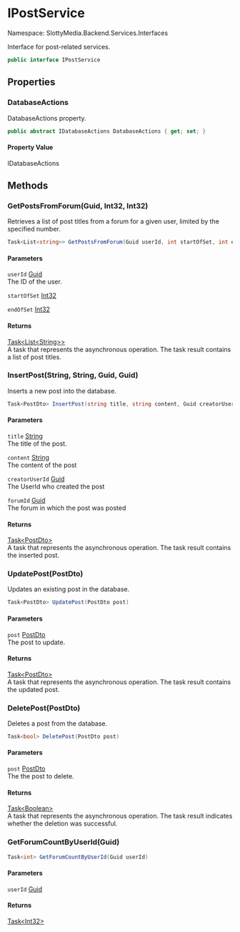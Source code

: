 # IPostService

Namespace: SlottyMedia.Backend.Services.Interfaces

Interface for post-related services.

```csharp
public interface IPostService
```

## Properties

### **DatabaseActions**

DatabaseActions property.

```csharp
public abstract IDatabaseActions DatabaseActions { get; set; }
```

#### Property Value

IDatabaseActions<br>

## Methods

### **GetPostsFromForum(Guid, Int32, Int32)**

Retrieves a list of post titles from a forum for a given user, limited by the specified number.

```csharp
Task<List<string>> GetPostsFromForum(Guid userId, int startOfSet, int endOfSet)
```

#### Parameters

`userId` [Guid](https://docs.microsoft.com/en-us/dotnet/api/system.guid)<br>
The ID of the user.

`startOfSet` [Int32](https://docs.microsoft.com/en-us/dotnet/api/system.int32)<br>

`endOfSet` [Int32](https://docs.microsoft.com/en-us/dotnet/api/system.int32)<br>

#### Returns

[Task&lt;List&lt;String&gt;&gt;](https://docs.microsoft.com/en-us/dotnet/api/system.threading.tasks.task-1)<br>
A task that represents the asynchronous operation. The task result contains a list of post titles.

### **InsertPost(String, String, Guid, Guid)**

Inserts a new post into the database.

```csharp
Task<PostDto> InsertPost(string title, string content, Guid creatorUserId, Guid forumId)
```

#### Parameters

`title` [String](https://docs.microsoft.com/en-us/dotnet/api/system.string)<br>
The title of the post.

`content` [String](https://docs.microsoft.com/en-us/dotnet/api/system.string)<br>
The content of the post

`creatorUserId` [Guid](https://docs.microsoft.com/en-us/dotnet/api/system.guid)<br>
The UserId who created the post

`forumId` [Guid](https://docs.microsoft.com/en-us/dotnet/api/system.guid)<br>
The forum in which the post was posted

#### Returns

[Task&lt;PostDto&gt;](https://docs.microsoft.com/en-us/dotnet/api/system.threading.tasks.task-1)<br>
A task that represents the asynchronous operation. The task result contains the inserted post.

### **UpdatePost(PostDto)**

Updates an existing post in the database.

```csharp
Task<PostDto> UpdatePost(PostDto post)
```

#### Parameters

`post` [PostDto](./slottymedia.backend.dtos.postdto.md)<br>
The post to update.

#### Returns

[Task&lt;PostDto&gt;](https://docs.microsoft.com/en-us/dotnet/api/system.threading.tasks.task-1)<br>
A task that represents the asynchronous operation. The task result contains the updated post.

### **DeletePost(PostDto)**

Deletes a post from the database.

```csharp
Task<bool> DeletePost(PostDto post)
```

#### Parameters

`post` [PostDto](./slottymedia.backend.dtos.postdto.md)<br>
The the post to delete.

#### Returns

[Task&lt;Boolean&gt;](https://docs.microsoft.com/en-us/dotnet/api/system.threading.tasks.task-1)<br>
A task that represents the asynchronous operation. The task result indicates whether the deletion was
 successful.

### **GetForumCountByUserId(Guid)**

```csharp
Task<int> GetForumCountByUserId(Guid userId)
```

#### Parameters

`userId` [Guid](https://docs.microsoft.com/en-us/dotnet/api/system.guid)<br>

#### Returns

[Task&lt;Int32&gt;](https://docs.microsoft.com/en-us/dotnet/api/system.threading.tasks.task-1)<br>
